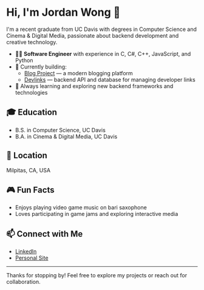 # Hi, I'm Jordan Wong 👋

I'm a recent graduate from UC Davis with degrees in Computer Science and Cinema & Digital Media, passionate about backend development and creative technology.

- 🧑‍💻 **Software Engineer** with experience in C, C#, C++, JavaScript, and Python
- 🚀 Currently building:
  - [Blog Project](https://github.com/jordanhwong/blog-project) — a modern blogging platform
  - [Devlinks](https://github.com/jordanhwong/Devlinks) — backend API and database for managing developer links
- 🌱 Always learning and exploring new backend frameworks and technologies

## 🎓 Education
- B.S. in Computer Science, UC Davis
- B.A. in Cinema & Digital Media, UC Davis

## 📍 Location
Milpitas, CA, USA

## 🎮 Fun Facts
- Enjoys playing video game music on bari saxophone
- Loves participating in game jams and exploring interactive media

## 📫 Connect with Me
- [LinkedIn](https://www.linkedin.com/in/jordanhwong/)
- [Personal Site](https://jordanhwong.vercel.app/)

---

Thanks for stopping by! Feel free to explore my projects or reach out for collaboration.
